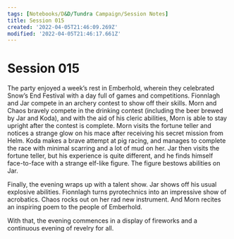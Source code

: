 ```yaml
---
tags: [Notebooks/D&D/Tundra Campaign/Session Notes]
title: Session 015
created: '2022-04-05T21:46:09.269Z'
modified: '2022-04-05T21:46:17.661Z'
---
```


# Session 015

The party enjoyed a week’s rest in Emberhold, wherein they celebrated Snow’s End Festival with a day full of games and competitions. Fionnlagh and Jar compete in an archery contest to show off their skills. Morn and Chaos bravely compete in the drinking contest (including the beer brewed by Jar and Koda), and with the aid of his cleric abilities, Morn is able to stay upright after the contest is complete. Morn visits the fortune teller and notices a strange glow on his mace after receiving his secret mission from Helm. Koda makes a brave attempt at pig racing, and manages to complete the race with minimal scarring and a lot of mud on her. Jar then visits the fortune teller, but his experience is quite different, and he finds himself face-to-face with a strange elf-like figure. The figure bestows abilities on Jar. 

Finally, the evening wraps up with a talent show. Jar shows off his usual explosive abilities. Fionnlagh turns pyrotechnics into an impressive show of acrobatics. Chaos rocks out on her rad new instrument. And Morn recites an inspiring poem to the people of Emberhold. 

With that, the evening commences in a display of fireworks and a continuous evening of revelry for all.
